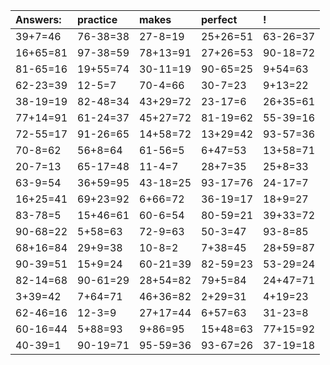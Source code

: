 | Answers: | practice | makes | perfect | ! |
| :--- | :--- | :--- | :--- | :--- |
| 39+7=46 | 76-38=38 | 27-8=19 | 25+26=51 | 63-26=37 | 
| 16+65=81 | 97-38=59 | 78+13=91 | 27+26=53 | 90-18=72 | 
| 81-65=16 | 19+55=74 | 30-11=19 | 90-65=25 | 9+54=63 | 
| 62-23=39 | 12-5=7 | 70-4=66 | 30-7=23 | 9+13=22 | 
| 38-19=19 | 82-48=34 | 43+29=72 | 23-17=6 | 26+35=61 | 
| 77+14=91 | 61-24=37 | 45+27=72 | 81-19=62 | 55-39=16 | 
| 72-55=17 | 91-26=65 | 14+58=72 | 13+29=42 | 93-57=36 | 
| 70-8=62 | 56+8=64 | 61-56=5 | 6+47=53 | 13+58=71 | 
| 20-7=13 | 65-17=48 | 11-4=7 | 28+7=35 | 25+8=33 | 
| 63-9=54 | 36+59=95 | 43-18=25 | 93-17=76 | 24-17=7 | 
| 16+25=41 | 69+23=92 | 6+66=72 | 36-19=17 | 18+9=27 | 
| 83-78=5 | 15+46=61 | 60-6=54 | 80-59=21 | 39+33=72 | 
| 90-68=22 | 5+58=63 | 72-9=63 | 50-3=47 | 93-8=85 | 
| 68+16=84 | 29+9=38 | 10-8=2 | 7+38=45 | 28+59=87 | 
| 90-39=51 | 15+9=24 | 60-21=39 | 82-59=23 | 53-29=24 | 
| 82-14=68 | 90-61=29 | 28+54=82 | 79+5=84 | 24+47=71 | 
| 3+39=42 | 7+64=71 | 46+36=82 | 2+29=31 | 4+19=23 | 
| 62-46=16 | 12-3=9 | 27+17=44 | 6+57=63 | 31-23=8 | 
| 60-16=44 | 5+88=93 | 9+86=95 | 15+48=63 | 77+15=92 | 
| 40-39=1 | 90-19=71 | 95-59=36 | 93-67=26 | 37-19=18 | 
